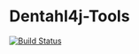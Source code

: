 # Dentahl4j-Tools

[![Build Status](https://travis-ci.org/Clayn/dentahl.svg?branch=master)](https://travis-ci.org/Clayn/dentahl4j-tools)

